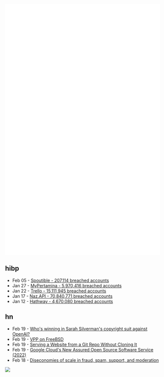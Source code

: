 ![Metrics](https://raw.githubusercontent.com/phixion/phixion/master/metrics.svg)

## hibp

<!--
for https://github.com/phixion/phixion/blob/main/.github/workflows/feeds.yml
-->
<!--START_SECTION:haveibeenpwnd-->
- Feb 05 - [Spoutible - 207,114 breached accounts](https://haveibeenpwned.com/PwnedWebsites#Spoutible)
- Jan 27 - [MyPertamina - 5,970,416 breached accounts](https://haveibeenpwned.com/PwnedWebsites#MyPertamina)
- Jan 22 - [Trello - 15,111,945 breached accounts](https://haveibeenpwned.com/PwnedWebsites#Trello)
- Jan 17 - [Naz.API - 70,840,771 breached accounts](https://haveibeenpwned.com/PwnedWebsites#NazApi)
- Jan 12 - [Hathway - 4,670,080 breached accounts](https://haveibeenpwned.com/PwnedWebsites#Hathway)
<!--END_SECTION:haveibeenpwnd-->

## hn

<!--
for https://github.com/phixion/phixion/blob/main/.github/workflows/feeds.yml
-->
<!--START_SECTION:hn-->
- Feb 19 - [Who's winning in Sarah Silverman's copyright suit against OpenAI?](https://www.msn.com/en-us/news/crime/column-who-s-really-winning-in-sarah-silverman-s-copyright-suit-against-openai/ar-BB1inelI)
- Feb 19 - [VPP on FreeBSD](https://ipng.ch/s/articles/2024/02/17/vpp-freebsd-2.html)
- Feb 19 - [Serving a Website from a Git Repo Without Cloning It](https://mediocregopher.com/posts/git-proxy)
- Feb 19 - [Google Cloud's New Assured Open Source Software Service (2022)](https://cloud.google.com/blog/products/identity-security/introducing-assured-open-source-software-service)
- Feb 18 - [Diseconomies of scale in fraud, spam, support, and moderation](https://danluu.com/diseconomies-scale/)
<!--END_SECTION:hn-->

<!--
for https://yhype.me
-->
![](https://hit.yhype.me/github/profile?user_id=13013670)
